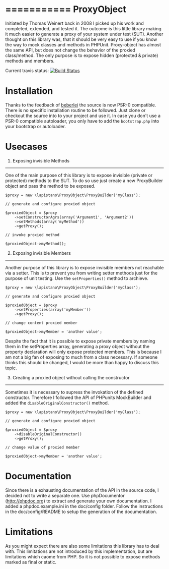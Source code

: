 ===========
ProxyObject
===========
Initiated by Thomas Weinert back in 2008 I picked up his work and completed, extended, and tested it.
The outcome is this little library making it much easier to generate a proxy of your system under test (SUT).
Another thought on this library was, that it should be very easy to use if you know the way to mock classes and methods
in PHPUnit. Proxy-object has almost the same API, but does not change the behavior of the proxied class/method.
The only purpose is to expose hidden (protected & private) methods and members. 

Current travis status: [![Build Status](https://secure.travis-ci.org/lapistano/proxy-object.png?branch=master)](http://travis-ci.org/lapistano/proxy-object)

Installation
============
Thanks to the feedback of [beberlei](https://github.com/beberlei) the source is now PSR-0 compatible. 
There is no specific installation routine to be followed. Just clone or checkout the source into to your project 
and use it.
In case you don't use a PSR-0 compatible autoloader, you only have to add the `bootstrap.php` into your bootstrap or 
autoloader.

Usecases
========

1. Exposing invisible Methods
-----------------------------
One of the main purpose of this library is to expose invisible (private or protected) methods to the SUT. 
To do so use just create a new ProxyBuilder object and pass the method to be exposed.

    $proxy = new \lapistano\ProxyObject\ProxyBuilder('myClass');

    // generate and configure proxied object

    $proxiedObject = $proxy
        ->setConstructorAgrs(array('Argument1', 'Argument2'))
        ->setMethods(array('myMethod'))
        ->getProxy();

    // invoke proxied method

    $proxiedObject->myMethod();

2. Exposing invisible Members
-----------------------------
Another purpose of this library is to expose invisible members not reachable via a setter. This is to prevent you 
from writing setter methods just for the purpose of unit testing. 
Use the `setProperties()` method to archieve.

    $proxy = new \lapistano\ProxyObject\ProxyBuilder('myClass');

    // generate and configure proxied object

    $proxiedObject = $proxy
        ->setProperties(array('myMember'))
        ->getProxy();

    // change content proxied member

    $proxiedObject->myMember = 'another value';

Despite the fact that it is possible to expose private members by naming them in the setProperties array, generating a 
proxy object without the property declaration will only expose protected members. This is because I am not a big fan of 
exposing to much from a class necessary. If someone thinks this should be changed, I would be more than happy to 
discuss this topic. 


3. Creating a proxied object without calling the constructor
------------------------------------------------------------
Sometimes it is necessary to supress the invokation of the defined constructor. 
Therefore I followed the API of PHPunits MockBuilder and added the `disableOriginalConstructor()` method.


    $proxy = new \lapistano\ProxyObject\ProxyBuilder('myClass');

    // generate and configure proxied object

    $proxiedObject = $proxy
        ->disableOriginalConstructor()
        ->getProxy();

    // change value of proxied member

    $proxiedObject->myMember = 'another value';


Documentation
=============
Since there is a exhausting documentation of the API in the source code, I decided not to write a separate one.
Use phpDocumentor (http://phpdoc.org) to extract and generate your own documentation. 
I added a phpdoc.example.ini in the doc/config folder. Follow the instructions in the doc/config/README to setup 
the generation of the documentation.

Limitations
===========
As you might expect there are also some limitations this library has to deal with. This limitations are not introduced
by this implementation, but are limitations which caome from PHP. So it is not possible to expose methods marked as 
final or static.
